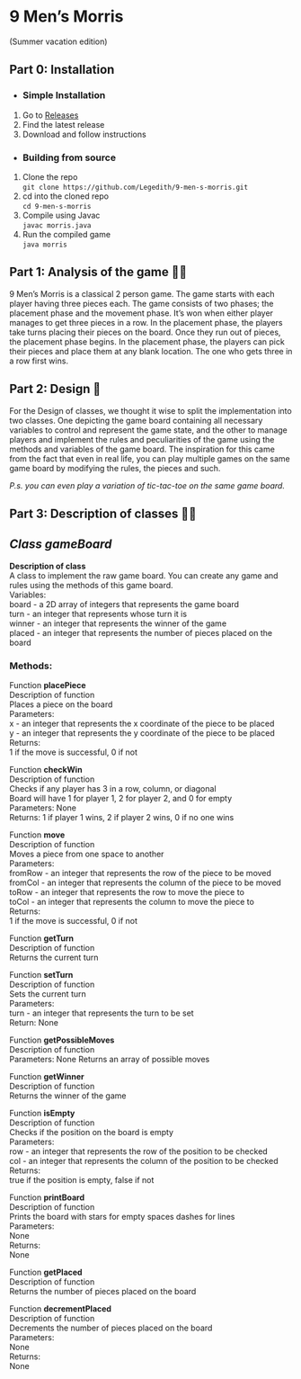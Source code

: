 # 9 Men’s Morris 
(Summer vacation edition)

## Part 0: Installation
* ### Simple Installation 
1.  Go to [Releases](https://github.com/Legedith/9-men-s-morris/releases)
2.  Find the latest release
3.  Download and follow instructions

* ### Building from source
1.  Clone the repo  
              `git clone https://github.com/Legedith/9-men-s-morris.git`
2.  cd into the cloned repo  
              `cd 9-men-s-morris`
3.  Compile using Javac  
              `javac morris.java`
4.  Run the compiled game  
              `java morris`

## Part 1: Analysis of the game 🕵️‍♀️
9 Men’s Morris is a classical 2 person game. 
The game starts with each player having three pieces each. 
The game consists of two phases; the placement phase and the movement phase. It’s won when either player manages to get three pieces in a row.
In the placement phase, the players take turns placing their pieces on the board. Once they run out of pieces, the placement phase begins. 
In the placement phase, the players can pick their pieces and place them at any blank location. 
The one who gets three in a row first wins. 


## Part 2: Design 🎨
For the Design of classes, we thought it wise to split the implementation into two classes. One depicting the game board containing all necessary variables to control and represent the game state, and the other to manage players and implement the rules and peculiarities of the game using the methods and variables of the game board. 
The inspiration for this came from the fact that even in real life, you can play multiple games on the same game board by modifying the rules, the pieces and such. 

_P.s. you can even play a variation of tic-tac-toe on the same game board._


## Part 3: Description of classes 🔧🔨
## _Class gameBoard_   
**Description of class**   
A class to implement the raw game board. You can create any game and rules using the methods of this game board.    
Variables:   
board - a 2D array of integers that represents the game board   
turn - an integer that represents whose turn it is  
winner - an integer that represents the winner of the game  
placed - an integer that represents the number of pieces placed on the board  

### **Methods**:  
Function **placePiece**  
Description of function  
Places a piece on the board  
Parameters:  
x - an integer that represents the x coordinate of the piece to be placed  
y - an integer that represents the y coordinate of the piece to be placed  
Returns:  
1 if the move is successful, 0 if not  

Function **checkWin**  
Description of function  
Checks if any player has 3 in a row, column, or diagonal  
Board will have 1 for player 1, 2 for player 2, and 0 for empty  
Parameters: None  
Returns: 1 if player 1 wins, 2 if player 2 wins, 0 if no one wins  

Function **move**  
Description of function  
Moves a piece from one space to another  
Parameters:  
fromRow - an integer that represents the row of the piece to be moved  
fromCol - an integer that represents the column of the piece to be moved  
toRow - an integer that represents the row to move the piece to  
toCol - an integer that represents the column to move the piece to  
Returns:  
1 if the move is successful, 0 if not  
 
Function **getTurn**  
Description of function  
Returns the current turn  
  
Function **setTurn**  
Description of function  
Sets the current turn  
Parameters:  
 turn - an integer that represents the turn to be set   
 Return: None

Function **getPossibleMoves**  
Description of function  
Parameters: None
 Returns an array of possible moves  
 
Function **getWinner**  
Description of function  
Returns the winner of the game  
  
Function **isEmpty**  
Description of function  
Checks if the position on the board is empty  
Parameters:    
row - an integer that represents the row of the position to be checked  
col - an integer that represents the column of the position to be checked  
Returns:  
true if the position is empty, false if not  
  
Function **printBoard**  
Description of function  
Prints the board with stars for empty spaces dashes for lines  
Parameters:  
None  
Returns:  
None  

Function **getPlaced**  
Description of function  
Returns the number of pieces placed on the board  
  
Function **decrementPlaced**  
Description of function  
Decrements the number of pieces placed on the board  
Parameters:  
None  
Returns:  
None  

